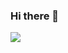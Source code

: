 ### Hi there 👋

![](https://github-readme-stats.vercel.app/api?username=anuraghazra&count_private=true)
